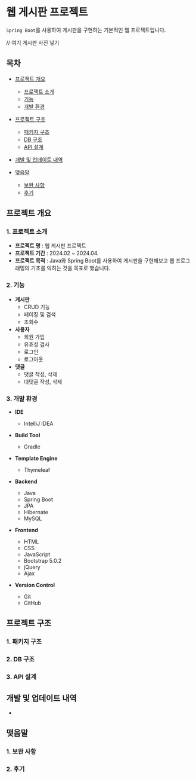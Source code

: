 # 웹 게시판 프로젝트

`Spring Boot`를 사용하여 게시판을 구현하는 기본적인 웹 프로젝트입니다.

// 여기 게시판 사진 넣기

## 목차

- [프로젝트 개요](#프로젝트-개요)
  - [프로젝트 소개](#프로젝트-소개)
  - [기능](#기능)
  - [개발 환경](#개발-환경)
  

- [프로젝트 구조](#프로젝트-구조)
  - [패키지 구조](#패키지-구조)
  - [DB 구조](#DB)
  - [API 설계](#API)
  

- [개발 및 업데이트 내역](#개발-및-업데이트-내역)


- [맺음말](#맺음말)

  - [보완 사항](#보완-사항)
  - [후기](#후기)

## 프로젝트 개요

### 1. 프로젝트 소개

- **프로젝트 명** : 웹 게시판 프로젝트
- **프로젝트 기간** : 2024.02 ~ 2024.04.
- **프로젝트 목적** : Java와 Spring Boot를 사용하여 게시판을 구현해보고 웹 프로그래밍의 기초를 익히는 것을 목표로 했습니다.

### 2. 기능
- **게시판**
  - CRUD 기능
  - 페이징 및 검색
  - 조회수
- **사용자**
  - 회원 가입
  - 유효성 검사
  - 로그인
  - 로그아웃
- **댓글**
  - 댓글 작성, 삭제
  - 대댓글 작성, 삭제

### 3. 개발 환경

- **IDE**
  - IntelliJ IDEA
 

- **Build Tool**
  - Gradle


- **Template Engine**
  - Thymeleaf


- **Backend**
  - Java
  - Spring Boot
  - JPA
  - Hibernate
  - MySQL


- **Frontend**
  - HTML
  - CSS
  - JavaScript
  - Bootstrap 5.0.2
  - jQuery
  - Ajax


- **Version Control**
  - Git
  - GitHub

## 프로젝트 구조
### 1. 패키지 구조
### 2. DB 구조
### 3. API 설계


## 개발 및 업데이트 내역

- 


## 맺음말
### 1. 보완 사항
### 2. 후기
